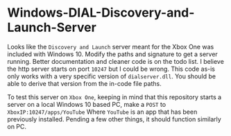 # Windows-DIAL-Discovery-and-Launch-Server
Looks like the `Discovery and Launch` server meant for the Xbox One was included with Windows 10. Modify the paths and signature to get a server running. Better documentation and cleaner code is on the todo list. I believe the http server starts on port `10247` but I could be wrong. This code as-is only works with a very specific version of `dialserver.dll`. You should be able to derive that version from the in-code file paths.

To test this server on `Xbox One`, keeping in mind that this repository starts a server on a local Windows 10 based PC, make a `POST` to `XboxIP:10247/apps/YouTube` Where `YouTube` is an app that has been previously installed. Pending a few other things, it should function similarly on PC.